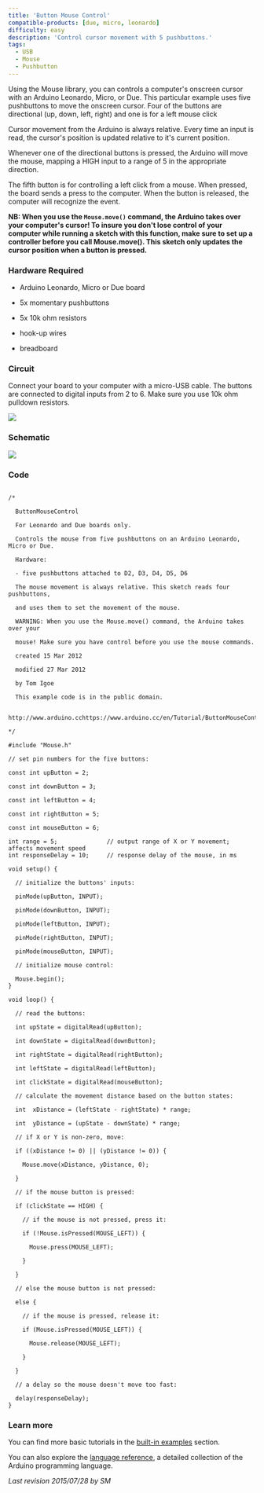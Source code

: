 ```yaml
---
title: 'Button Mouse Control'
compatible-products: [due, micro, leonardo]
difficulty: easy
description: 'Control cursor movement with 5 pushbuttons.'
tags: 
  - USB
  - Mouse 
  - Pushbutton
---
```


Using the Mouse library, you can controls a computer's onscreen cursor with an Arduino Leonardo, Micro, or Due.  This particular example uses five pushbuttons to move the onscreen cursor. Four of the buttons are directional (up, down, left, right) and one is for a left mouse click

Cursor movement from the Arduino is always relative. Every time an input is read, the cursor's position is updated relative to it's current position.

Whenever one of the directional buttons is pressed, the Arduino will move the mouse, mapping a HIGH input to a range of 5 in the appropriate direction.

The fifth button is for controlling a left click from a mouse. When pressed, the board sends a press to the computer. When the button is released, the computer will recognize the event.

**NB:  When you use the `Mouse.move()` command, the Arduino takes over your computer's cursor! To insure you don't lose control of your computer while running a sketch with this function, make sure to set up a controller before you call Mouse.move(). This sketch only updates the cursor position when a button is pressed.**

### Hardware Required

- Arduino Leonardo, Micro or Due board

- 5x momentary pushbuttons

- 5x 10k ohm resistors

- hook-up wires

- breadboard

### Circuit

Connect your board to your computer with a micro-USB cable. The buttons are connected to digital inputs from 2 to 6. Make sure you use 10k ohm pulldown resistors.


![](assets/circuit.png)

### Schematic 

![](assets/schematic.png)

### Code

```arduino

/*

  ButtonMouseControl

  For Leonardo and Due boards only.

  Controls the mouse from five pushbuttons on an Arduino Leonardo, Micro or Due.

  Hardware:

  - five pushbuttons attached to D2, D3, D4, D5, D6

  The mouse movement is always relative. This sketch reads four pushbuttons,

  and uses them to set the movement of the mouse.

  WARNING: When you use the Mouse.move() command, the Arduino takes over your

  mouse! Make sure you have control before you use the mouse commands.

  created 15 Mar 2012

  modified 27 Mar 2012

  by Tom Igoe

  This example code is in the public domain.

  http://www.arduino.cchttps://www.arduino.cc/en/Tutorial/ButtonMouseControl

*/

#include "Mouse.h"

// set pin numbers for the five buttons:

const int upButton = 2;

const int downButton = 3;

const int leftButton = 4;

const int rightButton = 5;

const int mouseButton = 6;

int range = 5;              // output range of X or Y movement; affects movement speed
int responseDelay = 10;     // response delay of the mouse, in ms

void setup() {

  // initialize the buttons' inputs:

  pinMode(upButton, INPUT);

  pinMode(downButton, INPUT);

  pinMode(leftButton, INPUT);

  pinMode(rightButton, INPUT);

  pinMode(mouseButton, INPUT);

  // initialize mouse control:

  Mouse.begin();
}

void loop() {

  // read the buttons:

  int upState = digitalRead(upButton);

  int downState = digitalRead(downButton);

  int rightState = digitalRead(rightButton);

  int leftState = digitalRead(leftButton);

  int clickState = digitalRead(mouseButton);

  // calculate the movement distance based on the button states:

  int  xDistance = (leftState - rightState) * range;

  int  yDistance = (upState - downState) * range;

  // if X or Y is non-zero, move:

  if ((xDistance != 0) || (yDistance != 0)) {

    Mouse.move(xDistance, yDistance, 0);

  }

  // if the mouse button is pressed:

  if (clickState == HIGH) {

    // if the mouse is not pressed, press it:

    if (!Mouse.isPressed(MOUSE_LEFT)) {

      Mouse.press(MOUSE_LEFT);

    }

  }

  // else the mouse button is not pressed:

  else {

    // if the mouse is pressed, release it:

    if (Mouse.isPressed(MOUSE_LEFT)) {

      Mouse.release(MOUSE_LEFT);

    }

  }

  // a delay so the mouse doesn't move too fast:

  delay(responseDelay);
}
```

### Learn more

You can find more basic tutorials in the [built-in examples](/built-in-examples) section.

You can also explore the [language reference](https://www.arduino.cc/reference/en/), a detailed collection of the Arduino programming language.

*Last revision 2015/07/28 by SM*